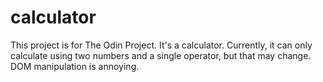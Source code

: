 # calculator
This project is for The Odin Project. It's a calculator. Currently, it can only calculate using two numbers and a single operator, but that may change. DOM manipulation is annoying.
